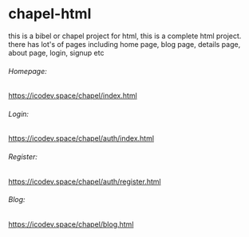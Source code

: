 # chapel-html
this is a bibel or chapel project for html, this is a complete html project. there has lot's of pages including home page, blog page, details page, about page, login, signup etc

<h6> Homepage: </h6> 
<a href="https://icodev.space/chapel/index.html">https://icodev.space/chapel/index.html</a> 

<h6> Login: </h6> 
<a href="https://icodev.space/chapel/auth/login.html">https://icodev.space/chapel/auth/index.html</a>

<h6> Register: </h6> 
<a href="https://icodev.space/chapel/auth/register.html">https://icodev.space/chapel/auth/register.html</a>

<h6> Blog: </h6> 
<a href="https://icodev.space/chapel/blog.html">https://icodev.space/chapel/blog.html</a>
